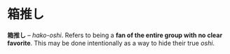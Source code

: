 # 箱推し

**箱推し** – _hako-oshi_. Refers to being a **fan of the entire group with no clear favorite**. This may be done intentionally as a way to hide their true _oshi_.
